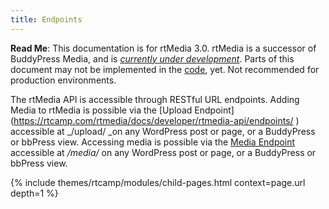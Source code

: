```yaml
---
title: Endpoints
---
```


**Read Me**: This documentation is for rtMedia 3.0. rtMedia is a successor of BuddyPress Media, and is [_currently under development_](https://rtcamp.com/news/getting-ready-for-rtmedia/). Parts of this document may not be implemented in the [code](https://github.com/rtCamp/buddypress-media/tree/rtmedia), yet. Not recommended for production environments.


The rtMedia API is accessible through RESTful URL endpoints. Adding Media to rtMedia is possible via the [Upload Endpoint](https://rtcamp.com/rtmedia/docs/developer/rtmedia-api/endpoints/ ‎) accessible at _/upload/ _on any WordPress post or page, or a BuddyPress or bbPress view. Accessing media is possible via the [Media Endpoint](https://rtcamp.com/rtmedia/docs/developer/rtmedia-api/endpoints/media-endpoint) accessible at _/media/_ on any WordPress post or page, or a BuddyPress or bbPress view.

{% include themes/rtcamp/modules/child-pages.html context=page.url depth=1 %}
